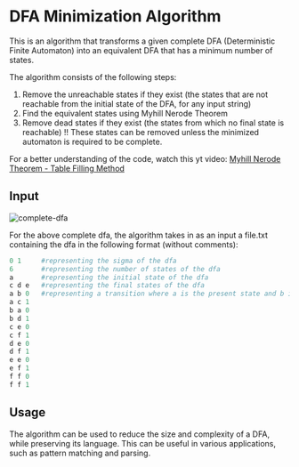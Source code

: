 # DFA Minimization Algorithm
This is an algorithm that transforms a given complete DFA (Deterministic Finite Automaton) into an equivalent DFA that has a minimum number of states.

The algorithm consists of the following steps:
1) Remove the unreachable states if they exist (the states that are not reachable from the initial state of the DFA, for any input string)
2) Find the equivalent states using Myhill Nerode Theorem
3) Remove dead states if they exist (the states from which no final state is reachable) !! These states can be removed unless the minimized automaton is required to be complete.

For a better understanding of the code, watch this yt video: [Myhill Nerode Theorem - Table Filling Method](https://www.youtube.com/watch?v=UiXkJUTkp44&ab_channel=NesoAcademy)
## Input
![complete-dfa](https://github.com/ana-rosu/minimization-of-dfa/assets/108434901/b9cd4432-262c-459d-9fd2-cfd370a2507f)

For the above complete dfa, the algorithm takes in as an input a file.txt containing the dfa in the following format (without comments):
```python
0 1     #representing the sigma of the dfa
6       #representing the number of states of the dfa
a       #representing the initial state of the dfa
c d e   #representing the final states of the dfa
a b 0   #representing a transition where a is the present state and b is the next state for input 0
a c 1
b a 0
b d 1
c e 0
c f 1
d e 0
d f 1
e e 0
e f 1
f f 0
f f 1
```

## Usage
The algorithm can be used to reduce the size and complexity of a DFA, while preserving its language. This can be useful in various applications, such as pattern matching and parsing.
